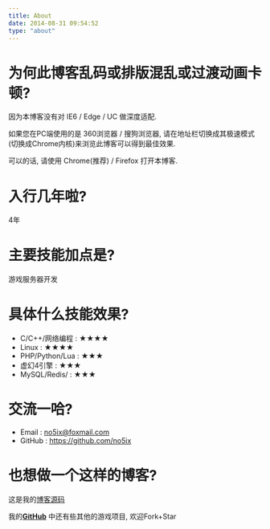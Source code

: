 ```yaml
---
title: About
date: 2014-08-31 09:54:52
type: "about"
---
```


# 为何此博客乱码或排版混乱或过渡动画卡顿?

因为本博客没有对 IE6 / Edge / UC 做深度适配.

如果您在PC端使用的是 360浏览器 / 搜狗浏览器, 请在地址栏切换成其极速模式(切换成Chrome内核)来浏览此博客可以得到最佳效果.

可以的话, 请使用 Chrome(推荐) / Firefox 打开本博客.


# 入行几年啦?

4年

# 主要技能加点是?

游戏服务器开发


# 具体什么技能效果? 

 - C/C++/网络编程 : ★★★★
 - Linux : ★★★★
 - PHP/Python/Lua : ★★★
 - 虚幻4引擎 : ★★★
 - MySQL/Redis/ : ★★★
 <!-- - Vim/Git/Markdown/番茄工作法 : ★★★★★ -->

# 交流一哈?

- Email : no5ix@foxmail.com
- GitHub : https://github.com/no5ix
<!-- - 网易云音乐 : https://music.163.com/#/user/home?id=47256866 -->

# 也想做一个这样的博客?

这是我的[博客源码](https://github.com/no5ix/MyBlog)

我的[<i class="fa fa-fw fa-github fa-2x"></i>**GitHub**](https://github.com/no5ix/) 中还有些其他的游戏项目, 
欢迎Fork+Star
